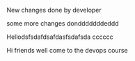 
New changes done by developer

some more changes dondddddddeddd

Hellodsfsdafdsafdasfsdafsda
cccccc

Hi friends
well come 
to the 
devops course
